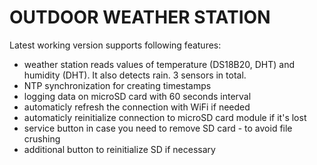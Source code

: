 # OUTDOOR WEATHER STATION

Latest working version supports following features: 
- weather station reads values of temperature (DS18B20, DHT) and humidity (DHT). It also detects rain. 3 sensors in total. 
- NTP synchronization for creating timestamps
- logging data on microSD card with 60 seconds interval
- automaticly refresh the connection with WiFi if needed
- automaticly reinitialize connection to microSD card module if it's lost 
- service button in case you need to remove SD card - to avoid file crushing
- additional button to reinitialize SD if necessary 

